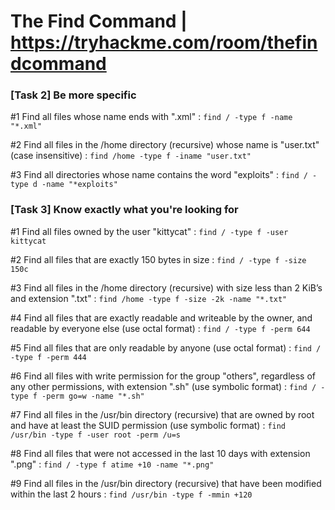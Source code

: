 # The Find Command | https://tryhackme.com/room/thefindcommand

### [Task 2] Be more specific

#1	Find all files whose name ends with ".xml" : `find / -type f -name "*.xml"`

#2	Find all files in the /home directory (recursive) whose name is "user.txt" (case insensitive) : `find /home -type f -iname "user.txt"`

#3	Find all directories whose name contains the word "exploits" : `find / -type d -name "*exploits"`

### [Task 3] Know exactly what you're looking for

#1	Find all files owned by the user "kittycat" : `find / -type f -user kittycat`

#2	Find all files that are exactly 150 bytes in size : `find / -type f -size 150c`

#3	Find all files in the /home directory (recursive) with size less than 2 KiB’s and extension ".txt" : `find /home -type f -size -2k -name "*.txt"`

#4	Find all files that are exactly readable and writeable by the owner, and readable by everyone else (use octal format) : `find / -type f -perm 644`

#5	Find all files that are only readable by anyone (use octal format) : `find / -type f -perm 444`

#6	Find all files with write permission for the group "others", regardless of any other permissions, with extension ".sh" (use symbolic format) : `find / -type f -perm go=w -name "*.sh"`

#7	Find all files in the /usr/bin directory (recursive) that are owned by root and have at least the SUID permission (use symbolic format) : `find /usr/bin -type f -user root -perm /u=s`

#8	Find all files that were not accessed in the last 10 days with extension ".png" : `find / -type f atime +10 -name "*.png"`

#9	Find all files in the /usr/bin directory (recursive) that have been modified within the last 2 hours : `find /usr/bin -type f -mmin +120`